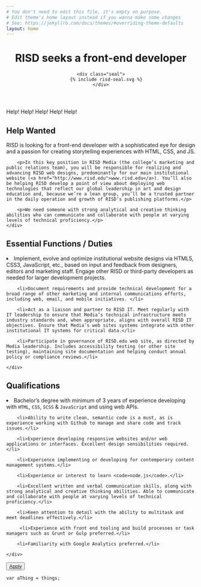 ```yaml
---
# You don't need to edit this file, it's empty on purpose.
# Edit theme's home layout instead if you wanna make some changes
# See: https://jekyllrb.com/docs/themes/#overriding-theme-defaults
layout: home
---
```



<header class="intro">
	<h1><span class="title-word">RISD</span> <span class="title-word">seeks</span> <span class="title-word">a</span> <span class="title-word">front-end</span> <span class="title-word">developer</span></h1>
	
	<div class="seal">
		{% include risd-seal.svg %}
	</div>
</header>
<div class="background"><p class="help">Help! Help! Help! Help! Help!</p>
	
</div>
<div class="description">
	<h2 class="description__title">Help Wanted</h2>
	<div class="description__text-container">
		<p>RISD is looking for a front-end developer with a sophisticated eye for design and a passion for creating storytelling experiences with HTML, CSS, and JS.</p>

		<p>In this key position in RISD Media (the college’s marketing and public relations team), you will be responsible for realizing and advancing RISD web designs, predominantly for our main institutional website (<a href="http://www.risd.edu">www.risd.edu</a>). You’ll also be helping RISD develop a point of view about deploying web technologies that reflect our global leadership in art and design education and, because we’re a lean group, you’ll be a trusted partner in the daily operation and growth of RISD’s publishing platforms.</p>

		<p>We need someone with strong analytical and creative thinking abilities who can communicate and collaborate with people at varying levels of technical proficiency.</p>
	</div>
</div>

<div class="description">
	<h2 class="description__title">Essential Functions / Duties</h2>
	<div class="description__text-container">
		<li>Implement, evolve and optimize institutional website designs via HTML5, CSS3, JavaScript, etc., based on input and feedback from designers, editors and marketing staff. Engage other RISD or third-party developers as needed for larger development projects.</li>

		<li>Document requirements and provide technical development for a broad range of other marketing and internal communications efforts, including web, email, and mobile initiatives. </li>

		<li>Act as a liaison and partner to RISD IT. Meet regularly with IT leadership to ensure that Media’s technical infrastructure meets industry standards and, when appropriate, aligns with overall RISD IT objectives. Ensure that Media’s web sites systems integrate with other institutional IT systems for critical data.</li>

		<li>Participate in governance of RISD.edu web site, as directed by Media leadership. Includes accessibility testing (or other site testing), maintaining site documentation and helping conduct annual policy or compliance reviews.</li>

	</div>
</div>

<div class="description">
	<h2 class="description__title">Qualifications</h2>
	<div class="description__text-container">
		<li>Bachelor’s degree with minimum of 3 years of experience developing with <code>HTML</code>, <code>CSS</code>, <code>SCSS</code> & <code>JavaScript</code> and using web APIs. </li>

		<li>Ability to write clean, semantic code is a must, as is experience working with Github to manage and share code and track issues.</li> 

		<li>Experience developing responsive websites and/or web applications or interfaces. Excellent design sensibilities required.</li>

		<li>Experience implementing or developing for contemporary content management systems.</li>

		<li>Experience or interest to learn <code>node.js</code>.</li>

		<li>Excellent written and verbal communication skills, along with strong analytical and creative thinking abilities. Able to communicate and collaborate with people at varying levels of technical proficiency.</li>

		<li>Keen attention to detail with the ability to multitask and meet deadlines effectively.</li>

		 <li>Experience with front end tooling and build processes or task managers such as Grunt or Gulp preferred.</li>

		<li>Familiarity with Google Analytics preferred.</li>

	</div>
</div>

<section>
	<button class="apply"><a href="">Apply</a></button>
	
</section>

```
var aThing = things;
```